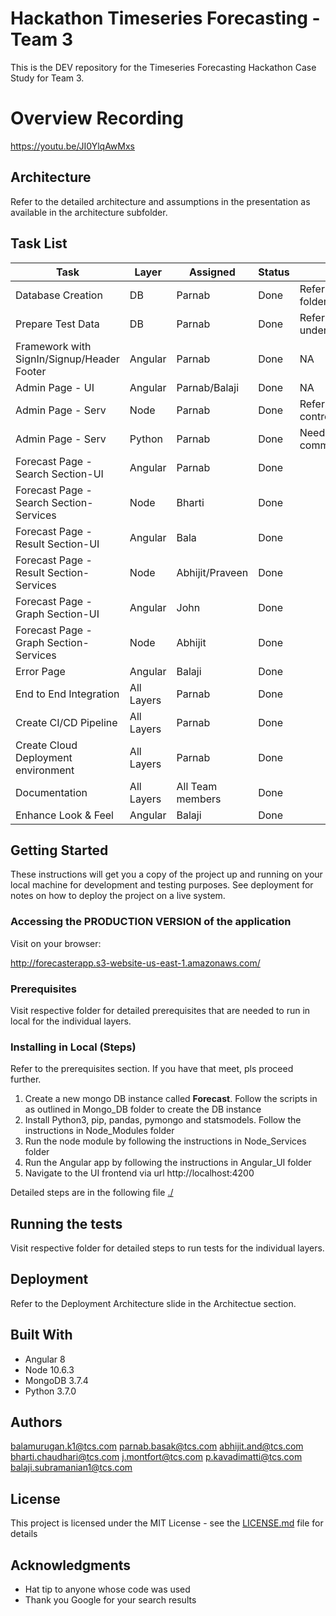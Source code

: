 # Hackathon Timeseries Forecasting - Team 3

This is the DEV repository for the Timeseries Forecasting Hackathon Case Study for Team 3.

# Overview Recording
https://youtu.be/JI0YlqAwMxs

## Architecture

Refer to the detailed architecture and assumptions in the presentation as available in the architecture subfolder.

## Task List

| Task |	Layer |	Assigned | Status | Comments |
| --- | --- | --- | --- | --- |
|Database Creation|	DB| Parnab | Done | Refer to the Mongo_DB folder|	
|Prepare Test Data|	DB| Parnab | Done | Refer to samples subfolder under Mongo_DB folder|
|Framework with SignIn/Signup/Header Footer|	Angular|	Parnab| Done | NA |
|Admin Page - UI|	Angular|	Parnab/Balaji| Done | NA |
|Admin Page - Serv|	Node| Parnab |Done | Refer the file controller/upload.controller.js |	
|Admin Page - Serv|	Python|	Parnab|Done |Needs a bit more inscript commeting |
|Forecast Page - Search Section-UI|	Angular|	Parnab  | Done | |
|Forecast Page - Search Section-Services|	Node|	Bharti| Done | |
|Forecast Page - Result Section-UI|	Angular|	Bala| Done | |
|Forecast Page - Result Section-Services|	Node|	Abhijit/Praveen| Done | |
|Forecast Page - Graph Section-UI|	Angular| John| Done | |
|Forecast Page - Graph Section-Services|	Node| Abhijit| Done |	
|Error Page|	Angular|	Balaji| Done | |
|End to End Integration|	All Layers| Parnab | Done | |	
|Create CI/CD Pipeline|	All Layers| Parnab | Done | |
|Create Cloud Deployment environment|	All Layers| Parnab | Done | |
|Documentation|	All Layers| All Team members | Done | |
|Enhance Look & Feel|	Angular| Balaji | Done | |	

## Getting Started

These instructions will get you a copy of the project up and running on your local machine for development and testing purposes. See deployment for notes on how to deploy the project on a live system.

### Accessing the PRODUCTION VERSION of the application
Visit on your browser:

http://forecasterapp.s3-website-us-east-1.amazonaws.com/

### Prerequisites
Visit respective folder for detailed prerequisites that are needed to run in local for the individual layers.


### Installing in Local (Steps)
Refer to the prerequisites section. If you have that meet, pls proceed further. 

1. Create a new mongo DB instance called **Forecast**. 
   Follow the scripts in as outlined in Mongo_DB folder to create the DB instance
3. Install Python3, pip, pandas, pymongo and statsmodels. Follow the instructions in Node_Modules folder
2. Run the node module by following the instructions in Node_Services folder
3. Run the Angular app by following the instructions in Angular_UI folder
4. Navigate to the UI frontend via url http://localhost:4200

Detailed steps are in the following file
[./](Install.md)

## Running the tests

Visit respective folder for detailed steps to run tests for the individual layers.

## Deployment

Refer to the Deployment Architecture slide in the Architectue section.

## Built With
- Angular 8
- Node 10.6.3
- MongoDB 3.7.4
- Python 3.7.0

## Authors

balamurugan.k1@tcs.com
parnab.basak@tcs.com
abhijit.and@tcs.com
bharti.chaudhari@tcs.com
j.montfort@tcs.com
p.kavadimatti@tcs.com
balaji.subramanian1@tcs.com

## License

This project is licensed under the MIT License - see the [LICENSE.md](LICENSE.md) file for details

## Acknowledgments

* Hat tip to anyone whose code was used
* Thank you Google for your search results

